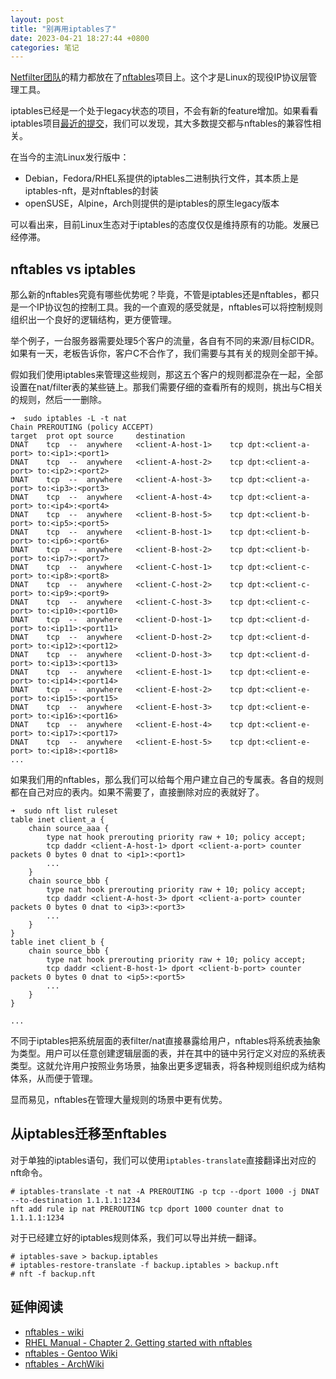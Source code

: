 ```yaml
---
layout: post
title: "别再用iptables了"
date: 2023-04-21 18:27:44 +0800
categories: 笔记
---
```


[Netfilter团队](https://www.netfilter.org)的精力都放在了[nftables](https://www.netfilter.org/projects/nftables/index.html)项目上。这个才是Linux的现役IP协议层管理工具。

iptables已经是一个处于legacy状态的项目，不会有新的feature增加。如果看看iptables项目[最近的提交](https://git.netfilter.org/iptables/log/)，我们可以发现，其大多数提交都与nftables的兼容性相关。

在当今的主流Linux发行版中：
- Debian，Fedora/RHEL系提供的iptables二进制执行文件，其本质上是iptables-nft，是对nftables的封装
- openSUSE，Alpine，Arch则提供的是iptables的原生legacy版本

可以看出来，目前Linux生态对于iptables的态度仅仅是维持原有的功能。发展已经停滞。

## nftables vs iptables

那么新的nftables究竟有哪些优势呢？毕竟，不管是iptables还是nftables，都只是一个IP协议包的控制工具。我的一个直观的感受就是，nftables可以将控制规则组织出一个良好的逻辑结构，更方便管理。

举个例子，一台服务器需要处理5个客户的流量，各自有不同的来源/目标CIDR。如果有一天，老板告诉你，客户C不合作了，我们需要与其有关的规则全部干掉。

假如我们使用iptables来管理这些规则，那这五个客户的规则都混杂在一起，全部设置在nat/filter表的某些链上。那我们需要仔细的查看所有的规则，挑出与C相关的规则，然后一一删除。

```
➜  sudo iptables -L -t nat
Chain PREROUTING (policy ACCEPT)
target  prot opt source     destination
DNAT    tcp  --  anywhere   <client-A-host-1>    tcp dpt:<client-a-port> to:<ip1>:<port1>
DNAT    tcp  --  anywhere   <client-A-host-2>    tcp dpt:<client-a-port> to:<ip2>:<port2>
DNAT    tcp  --  anywhere   <client-A-host-3>    tcp dpt:<client-a-port> to:<ip3>:<port3>
DNAT    tcp  --  anywhere   <client-A-host-4>    tcp dpt:<client-a-port> to:<ip4>:<port4>
DNAT    tcp  --  anywhere   <client-B-host-5>    tcp dpt:<client-b-port> to:<ip5>:<port5>
DNAT    tcp  --  anywhere   <client-B-host-1>    tcp dpt:<client-b-port> to:<ip6>:<port6>
DNAT    tcp  --  anywhere   <client-B-host-2>    tcp dpt:<client-b-port> to:<ip7>:<port7>
DNAT    tcp  --  anywhere   <client-C-host-1>    tcp dpt:<client-c-port> to:<ip8>:<port8>
DNAT    tcp  --  anywhere   <client-C-host-2>    tcp dpt:<client-c-port> to:<ip9>:<port9>
DNAT    tcp  --  anywhere   <client-C-host-3>    tcp dpt:<client-c-port> to:<ip10>:<port10>
DNAT    tcp  --  anywhere   <client-D-host-1>    tcp dpt:<client-d-port> to:<ip11>:<port11>
DNAT    tcp  --  anywhere   <client-D-host-2>    tcp dpt:<client-d-port> to:<ip12>:<port12>
DNAT    tcp  --  anywhere   <client-D-host-3>    tcp dpt:<client-d-port> to:<ip13>:<port13>
DNAT    tcp  --  anywhere   <client-E-host-1>    tcp dpt:<client-e-port> to:<ip14>:<port14>
DNAT    tcp  --  anywhere   <client-E-host-2>    tcp dpt:<client-e-port> to:<ip15>:<port15>
DNAT    tcp  --  anywhere   <client-E-host-3>    tcp dpt:<client-e-port> to:<ip16>:<port16>
DNAT    tcp  --  anywhere   <client-E-host-4>    tcp dpt:<client-e-port> to:<ip17>:<port17>
DNAT    tcp  --  anywhere   <client-E-host-5>    tcp dpt:<client-e-port> to:<ip18>:<port18>
...
```

如果我们用的nftables，那么我们可以给每个用户建立自己的专属表。各自的规则都在自己对应的表内。如果不需要了，直接删除对应的表就好了。

```
➜  sudo nft list ruleset
table inet client_a {
    chain source_aaa {
        type nat hook prerouting priority raw + 10; policy accept;
        tcp daddr <client-A-host-1> dport <client-a-port> counter packets 0 bytes 0 dnat to <ip1>:<port1>
        ...
    }
    chain source_bbb {
        type nat hook prerouting priority raw + 10; policy accept;
        tcp daddr <client-A-host-3> dport <client-a-port> counter packets 0 bytes 0 dnat to <ip3>:<port3>
        ...
    }
}
table inet client_b {
    chain source_bbb {
        type nat hook prerouting priority raw + 10; policy accept;
        tcp daddr <client-B-host-1> dport <client-b-port> counter packets 0 bytes 0 dnat to <ip5>:<port5>
        ...
    }
}

...
```

不同于iptables把系统层面的表filter/nat直接暴露给用户，nftables将系统表抽象为类型。用户可以任意创建逻辑层面的表，并在其中的链中另行定义对应的系统表类型。这就允许用户按照业务场景，抽象出更多逻辑表，将各种规则组织成为结构体系，从而便于管理。

显而易见，nftables在管理大量规则的场景中更有优势。

## 从iptables迁移至nftables

对于单独的iptables语句，我们可以使用`iptables-translate`直接翻译出对应的nft命令。

```
# iptables-translate -t nat -A PREROUTING -p tcp --dport 1000 -j DNAT --to-destination 1.1.1.1:1234
nft add rule ip nat PREROUTING tcp dport 1000 counter dnat to 1.1.1.1:1234
```

对于已经建立好的iptables规则体系，我们可以导出并统一翻译。

```
# iptables-save > backup.iptables
# iptables-restore-translate -f backup.iptables > backup.nft
# nft -f backup.nft
```

## 延伸阅读

- [nftables - wiki](https://wiki.nftables.org/wiki-nftables/index.php/Main_Page)
- [RHEL Manual - Chapter 2. Getting started with nftables](https://access.redhat.com/documentation/en-us/red_hat_enterprise_linux/9/html/configuring_firewalls_and_packet_filters/getting-started-with-nftables_firewall-packet-filters)
- [nftables - Gentoo Wiki](https://wiki.gentoo.org/wiki/Nftables)
- [nftables - ArchWiki](https://wiki.archlinux.org/title/Nftables)
